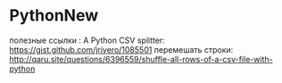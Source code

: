 # PythonNew
полезные ссылки :
A Python CSV splitter: https://gist.github.com/jrivero/1085501
перемешать строки:
http://qaru.site/questions/6396559/shuffle-all-rows-of-a-csv-file-with-python
